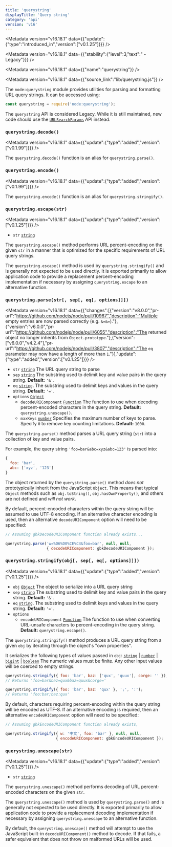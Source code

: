 ```yaml
---
title: 'querystring'
displayTitle: 'Query string'
category: 'api'
version: 'v16'
---
```


<Metadata version="v16.18.1" data={{"update":{"type":"introduced_in","version":["v0.1.25"]}}} />

<Metadata version="v16.18.1" data={{"stability":{"level":3,"text":" - Legacy"}}} />

<Metadata version="v16.18.1" data={{"name":"querystring"}} />

<Metadata version="v16.18.1" data={{"source_link":"lib/querystring.js"}} />

The `node:querystring` module provides utilities for parsing and formatting URL
query strings. It can be accessed using:

```js
const querystring = require('node:querystring');
```

The `querystring` API is considered Legacy. While it is still maintained,
new code should use the [`URLSearchParams`](/api/url#urlsearchparams) API instead.

### <DataTag tag="M" /> `querystring.decode()`

<Metadata version="v16.18.1" data={{"update":{"type":"added","version":["v0.1.99"]}}} />

The `querystring.decode()` function is an alias for `querystring.parse()`.

### <DataTag tag="M" /> `querystring.encode()`

<Metadata version="v16.18.1" data={{"update":{"type":"added","version":["v0.1.99"]}}} />

The `querystring.encode()` function is an alias for `querystring.stringify()`.

### <DataTag tag="M" /> `querystring.escape(str)`

<Metadata version="v16.18.1" data={{"update":{"type":"added","version":["v0.1.25"]}}} />

* `str` [`string`](https://developer.mozilla.org/en-US/docs/Web/JavaScript/Data_structures#String_type)

The `querystring.escape()` method performs URL percent-encoding on the given
`str` in a manner that is optimized for the specific requirements of URL
query strings.

The `querystring.escape()` method is used by `querystring.stringify()` and is
generally not expected to be used directly. It is exported primarily to allow
application code to provide a replacement percent-encoding implementation if
necessary by assigning `querystring.escape` to an alternative function.

### <DataTag tag="M" /> `querystring.parse(str[, sep[, eq[, options]]])`

<Metadata version="v16.18.1" data={{"changes":[{"version":"v8.0.0","pr-url":"https://github.com/nodejs/node/pull/10967","description":"Multiple empty entries are now parsed correctly (e.g. `&=&=`)."},{"version":"v6.0.0","pr-url":"https://github.com/nodejs/node/pull/6055","description":"The returned object no longer inherits from `Object.prototype`."},{"version":["v6.0.0","v4.2.4"],"pr-url":"https://github.com/nodejs/node/pull/3807","description":"The `eq` parameter may now have a length of more than `1`."}],"update":{"type":"added","version":["v0.1.25"]}}} />

* `str` [`string`](https://developer.mozilla.org/en-US/docs/Web/JavaScript/Data_structures#String_type) The URL query string to parse
* `sep` [`string`](https://developer.mozilla.org/en-US/docs/Web/JavaScript/Data_structures#String_type) The substring used to delimit key and value pairs in the
  query string. **Default:** `'&'`.
* `eq` [`string`](https://developer.mozilla.org/en-US/docs/Web/JavaScript/Data_structures#String_type). The substring used to delimit keys and values in the
  query string. **Default:** `'='`.
* `options` [`Object`](https://developer.mozilla.org/en-US/docs/Web/JavaScript/Reference/Global_Objects/Object)
  * `decodeURIComponent` [`Function`](https://developer.mozilla.org/en-US/docs/Web/JavaScript/Reference/Global_Objects/Function) The function to use when decoding
    percent-encoded characters in the query string. **Default:**
    `querystring.unescape()`.
  * `maxKeys` [`number`](https://developer.mozilla.org/en-US/docs/Web/JavaScript/Data_structures#Number_type) Specifies the maximum number of keys to parse.
    Specify `0` to remove key counting limitations. **Default:** `1000`.

The `querystring.parse()` method parses a URL query string (`str`) into a
collection of key and value pairs.

For example, the query string `'foo=bar&abc=xyz&abc=123'` is parsed into:

```js
{
  foo: 'bar',
  abc: ['xyz', '123']
}
```

The object returned by the `querystring.parse()` method _does not_
prototypically inherit from the JavaScript `Object`. This means that typical
`Object` methods such as `obj.toString()`, `obj.hasOwnProperty()`, and others
are not defined and _will not work_.

By default, percent-encoded characters within the query string will be assumed
to use UTF-8 encoding. If an alternative character encoding is used, then an
alternative `decodeURIComponent` option will need to be specified:

```js
// Assuming gbkDecodeURIComponent function already exists...

querystring.parse('w=%D6%D0%CE%C4&foo=bar', null, null,
                  { decodeURIComponent: gbkDecodeURIComponent });
```

### <DataTag tag="M" /> `querystring.stringify(obj[, sep[, eq[, options]]])`

<Metadata version="v16.18.1" data={{"update":{"type":"added","version":["v0.1.25"]}}} />

* `obj` [`Object`](https://developer.mozilla.org/en-US/docs/Web/JavaScript/Reference/Global_Objects/Object) The object to serialize into a URL query string
* `sep` [`string`](https://developer.mozilla.org/en-US/docs/Web/JavaScript/Data_structures#String_type) The substring used to delimit key and value pairs in the
  query string. **Default:** `'&'`.
* `eq` [`string`](https://developer.mozilla.org/en-US/docs/Web/JavaScript/Data_structures#String_type). The substring used to delimit keys and values in the
  query string. **Default:** `'='`.
* `options`
  * `encodeURIComponent` [`Function`](https://developer.mozilla.org/en-US/docs/Web/JavaScript/Reference/Global_Objects/Function) The function to use when converting
    URL-unsafe characters to percent-encoding in the query string. **Default:**
    `querystring.escape()`.

The `querystring.stringify()` method produces a URL query string from a
given `obj` by iterating through the object's "own properties".

It serializes the following types of values passed in `obj`:
[`string`](https://developer.mozilla.org/en-US/docs/Web/JavaScript/Data_structures#String_type) | [`number`](https://developer.mozilla.org/en-US/docs/Web/JavaScript/Data_structures#Number_type) | [`bigint`](https://developer.mozilla.org/en-US/docs/Web/JavaScript/Reference/Global_Objects/BigInt) | [`boolean`](https://developer.mozilla.org/en-US/docs/Web/JavaScript/Data_structures#Boolean_type)
The numeric values must be finite. Any other input values will be coerced to
empty strings.

```js
querystring.stringify({ foo: 'bar', baz: ['qux', 'quux'], corge: '' });
// Returns 'foo=bar&baz=qux&baz=quux&corge='

querystring.stringify({ foo: 'bar', baz: 'qux' }, ';', ':');
// Returns 'foo:bar;baz:qux'
```

By default, characters requiring percent-encoding within the query string will
be encoded as UTF-8. If an alternative encoding is required, then an alternative
`encodeURIComponent` option will need to be specified:

```js
// Assuming gbkEncodeURIComponent function already exists,

querystring.stringify({ w: '中文', foo: 'bar' }, null, null,
                      { encodeURIComponent: gbkEncodeURIComponent });
```

### <DataTag tag="M" /> `querystring.unescape(str)`

<Metadata version="v16.18.1" data={{"update":{"type":"added","version":["v0.1.25"]}}} />

* `str` [`string`](https://developer.mozilla.org/en-US/docs/Web/JavaScript/Data_structures#String_type)

The `querystring.unescape()` method performs decoding of URL percent-encoded
characters on the given `str`.

The `querystring.unescape()` method is used by `querystring.parse()` and is
generally not expected to be used directly. It is exported primarily to allow
application code to provide a replacement decoding implementation if
necessary by assigning `querystring.unescape` to an alternative function.

By default, the `querystring.unescape()` method will attempt to use the
JavaScript built-in `decodeURIComponent()` method to decode. If that fails,
a safer equivalent that does not throw on malformed URLs will be used.
